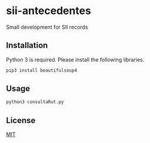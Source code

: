 # sii-antecedentes

Small development for SII records

## Installation

Python 3 is required. Please install the following libraries.
```bash
pip3 install beautifulsoup4
```

## Usage

```python
python3 consultaRut.py
```

## License
[MIT](https://choosealicense.com/licenses/mit/)
